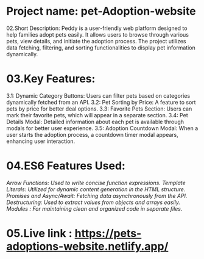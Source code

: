 # Project name: pet-Adoption-website 
02.Short Description: Peddy is a user-friendly web platform designed to help families adopt pets easily. It allows users to browse through various pets, view details, and initiate the adoption process. The project utilizes data fetching, filtering, and sorting functionalities to display pet information dynamically.


# 03.Key Features:
 3.1: Dynamic Category Buttons: Users can filter pets based on categories dynamically fetched from an API. 3.2: Pet Sorting by Price: A feature to sort pets by price for better deal options. 3.3: Favorite Pets Section: Users can mark their favorite pets, which will appear in a separate section. 3.4: Pet Details Modal: Detailed information about each pet is available through modals for better user experience. 3.5: Adoption Countdown Modal: When a user starts the adoption process, a countdown timer modal appears, enhancing user interaction.

 # 04.ES6 Features Used: 
 *Arrow Functions: Used to write concise function expressions. Template Literals: Utilized for dynamic content generation in the HTML structure. Promises and Async/Await: Fetching data asynchronously from the API. Destructuring: Used to extract values from objects and arrays easily. Modules : For maintaining clean and organized code in separate files.*

# 05.Live link : https://pets-adoptions-website.netlify.app/




